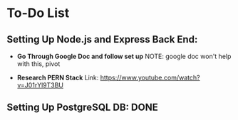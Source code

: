 # To-Do List

## Setting Up Node.js and Express Back End:

- **Go Through Google Doc and follow set up**
  NOTE: google doc won't help with this, pivot

- **Research PERN Stack**
  Link: https://www.youtube.com/watch?v=J01rYl9T3BU

## Setting Up PostgreSQL DB: DONE
